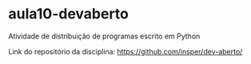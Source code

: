 # aula10-devaberto
Atividade de distribuição de programas escrito em Python

Link do repositório da disciplina: https://github.com/insper/dev-aberto/
